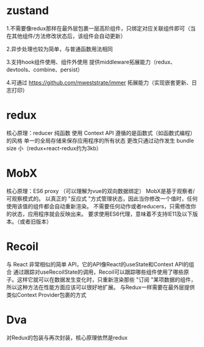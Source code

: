 # zustand

1.不需要像redux那样在最外层包裹一层高阶组件，只绑定对应关联组件即可（当在其他组件/方法修改状态后，该组件会自动更新）

2.异步处理也较为简单，与普通函数用法相同

3.支持hook组件使用、组件外使用
提供middleware拓展能力（redux、devtools、combine、persist）

4.可通过 https://github.com/mweststrate/immer 拓展能力（实现嵌套更新、日志打印）

# redux

核心原理：reducer 纯函数
使用 Context API
遵循的是函数式（如函数式编程）的风格
单一的全局存储来保存应用程序的所有状态
更改只通过动作发生
bundle size 小（redux+react-redux约为3kb）

# MobX

核心原理：ES6 proxy （可以理解为vue的双向数据绑定）
MobX是基于观察者/可观察模式的。
以真正的 "反应式 "方式管理状态，因此当你修改一个值时，任何使用该值的组件都会自动重新渲染。
不需要任何动作或者reducers，只需修改你的状态，应用程序就会反映出来。
要求使用ES6代理，意味着不支持IE11及以下版本。（或者旧版本）

# Recoil

与 React 非常相似的简单 API，它的API像React的useState和Context API的组合
通过跟踪对useRecoilState的调用，Recoil可以跟踪哪些组件使用了哪些原子。这样它就可以在数据发生变化时，只重新渲染那些 "订阅 "某项数据的组件，所以这种方法在性能方面应该可以很好地扩展。
与Redux一样需要在最外层提供类似Context Provider包裹的方式

# Dva
对Redux的包装与再次封装，核心原理依然是redux
